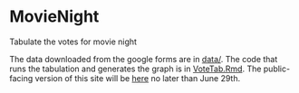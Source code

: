 # MovieNight
Tabulate the votes for movie night

The data downloaded from the google forms are in [data/](./data/). The code that runs the tabulation 
and generates the graph is in [VoteTab.Rmd](./VoteTab.Rmd). The public-facing version of this site 
will be [here](jcszamosi.github.io/MovieNight) no later than June 29th.
